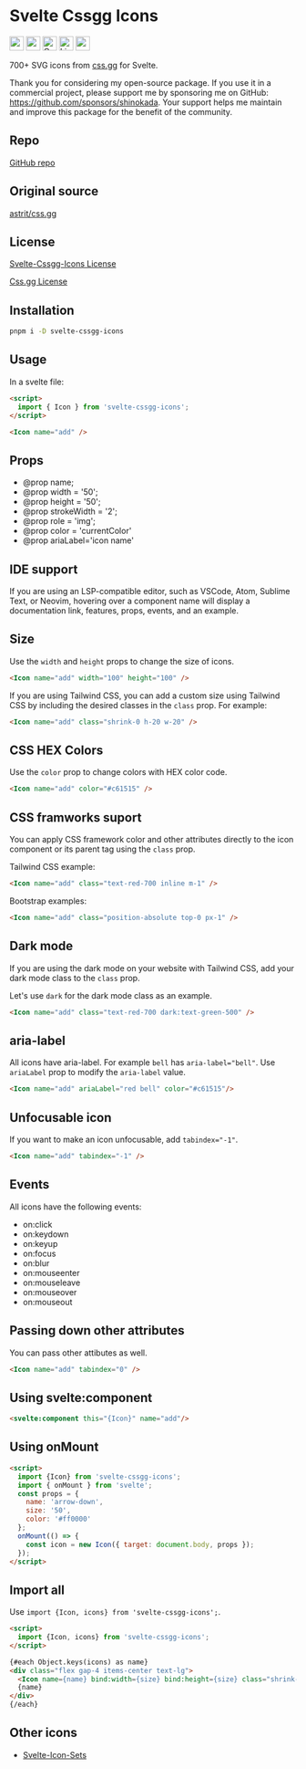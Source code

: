 # Svelte Cssgg Icons

<div class="flex gap-2 my-8">
<a href="https://github.com/sponsors/shinokada" target="_blank"><img src="https://img.shields.io/static/v1?label=Sponsor&message=%E2%9D%A4&logo=GitHub&color=%23fe8e86" alt="sponsor" height="25" style="height: 25px !important;"></a>
<a href="https://www.npmjs.com/package/svelte-cssgg-icons" rel="nofollow" target="_blank"><img src="https://img.shields.io/npm/v/svelte-cssgg-icons" alt="npm" height="25" style="height: 25px !important;"></a>
<a href="https://twitter.com/shinokada" rel="nofollow" target="_blank"><img src="https://img.shields.io/badge/created%20by-@shinokada-4BBAAB.svg" alt="Created by Shin Okada" height="25" style="height: 25px !important;"></a>
<a href="https://opensource.org/licenses/MIT" rel="nofollow" target="_blank"><img src="https://img.shields.io/github/license/shinokada/svelte-cssgg-icons" alt="License" height="25" style="height: 25px !important;"></a>
<a href="https://www.npmjs.com/package/svelte-cssgg-icons" rel="nofollow" target="_blank"><img src="https://img.shields.io/npm/dw/svelte-cssgg-icons.svg" alt="npm" height="25" style="height: 25px !important;"></a>
</div>

700+ SVG icons from <a href="https://github.com/astrit/css.gg">css.gg</a> for Svelte.

Thank you for considering my open-source package. If you use it in a commercial project, please support me by sponsoring me on GitHub: https://github.com/sponsors/shinokada. Your support helps me maintain and improve this package for the benefit of the community.

## Repo

[GitHub repo](https://github.com/shinokada/svelte-cssgg-icons)

## Original source

[astrit/css.gg](https://github.com/astrit/css.gg)

## License

[Svelte-Cssgg-Icons License](https://github.com/shinokada/svelte-cssgg-icons/LICENSE)

[Css.gg License](https://github.com/astrit/css.gg/blob/master/LICENSE)

## Installation

```sh
pnpm i -D svelte-cssgg-icons
```

## Usage

In a svelte file:

```html
<script>
  import { Icon } from 'svelte-cssgg-icons';
</script>

<Icon name="add" />
```

## Props

- @prop name;
- @prop width = '50';
- @prop height = '50';
- @prop strokeWidth = '2';
- @prop role = 'img';
- @prop color = 'currentColor'
- @prop ariaLabel='icon name'

## IDE support

If you are using an LSP-compatible editor, such as VSCode, Atom, Sublime Text, or Neovim, hovering over a component name will display a documentation link, features, props, events, and an example.


## Size

Use the `width` and `height` props to change the size of icons.

```html
<Icon name="add" width="100" height="100" />
```

If you are using Tailwind CSS, you can add a custom size using Tailwind CSS by including the desired classes in the `class` prop. For example:

```html
<Icon name="add" class="shrink-0 h-20 w-20" />
```

## CSS HEX Colors

Use the `color` prop to change colors with HEX color code.

```html
<Icon name="add" color="#c61515" />
```

## CSS framworks suport

You can apply CSS framework color and other attributes directly to the icon component or its parent tag using the `class` prop.

Tailwind CSS example:

```html
<Icon name="add" class="text-red-700 inline m-1" />
```

Bootstrap examples:

```html
<Icon name="add" class="position-absolute top-0 px-1" />
```

## Dark mode

If you are using the dark mode on your website with Tailwind CSS, add your dark mode class to the `class` prop.

Let's use `dark` for the dark mode class as an example.

```html
<Icon name="add" class="text-red-700 dark:text-green-500" />
```

## aria-label

All icons have aria-label. For example `bell` has `aria-label="bell"`.
Use `ariaLabel` prop to modify the `aria-label` value.

```html
<Icon name="add" ariaLabel="red bell" color="#c61515"/>
```

## Unfocusable icon

If you want to make an icon unfocusable, add `tabindex="-1"`.

```html
<Icon name="add" tabindex="-1" />
```

## Events

All icons have the following events:

- on:click
- on:keydown
- on:keyup
- on:focus
- on:blur
- on:mouseenter
- on:mouseleave
- on:mouseover
- on:mouseout

## Passing down other attributes

You can pass other attibutes as well.

```html
<Icon name="add" tabindex="0" />
```

## Using svelte:component

```html
<svelte:component this="{Icon}" name="add"/>
```

## Using onMount

```html
<script>
  import {Icon} from 'svelte-cssgg-icons';
  import { onMount } from 'svelte';
  const props = {
    name: 'arrow-down',
    size: '50',
    color: '#ff0000'
  };
  onMount(() => {
    const icon = new Icon({ target: document.body, props });
  });
</script>
```

## Import all

Use `import {Icon, icons} from 'svelte-cssgg-icons';`.

```html
<script>
  import {Icon, icons} from 'svelte-cssgg-icons';
</script>

{#each Object.keys(icons) as name}
<div class="flex gap-4 items-center text-lg">
  <Icon name={name} bind:width={size} bind:height={size} class="shrink-0"/>
  {name}
</div>
{/each}
```

## Other icons

- [Svelte-Icon-Sets](https://svelte-svg-icons.vercel.app/)

